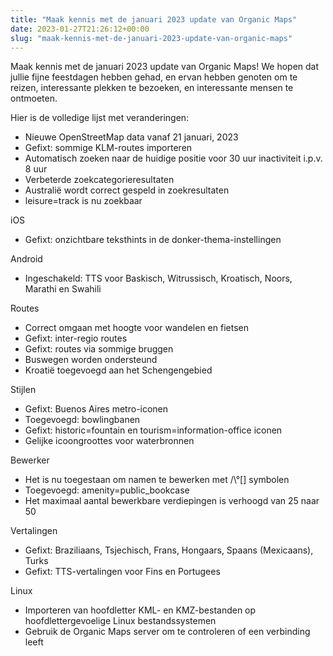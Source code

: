 ```yaml
---
title: "Maak kennis met de januari 2023 update van Organic Maps"
date: 2023-01-27T21:26:12+00:00
slug: "maak-kennis-met-de-januari-2023-update-van-organic-maps"
---
```


Maak kennis met de januari 2023 update van Organic Maps! We hopen dat jullie fijne feestdagen hebben gehad, en ervan hebben genoten om te reizen, interessante plekken te bezoeken, en interessante mensen te ontmoeten.

Hier is de volledige lijst met veranderingen:

* Nieuwe OpenStreetMap data vanaf 21 januari, 2023
* Gefixt: sommige KLM-routes importeren
* Automatisch zoeken naar de huidige positie voor 30 uur inactiviteit i.p.v. 8 uur
* Verbeterde zoekcategorieresultaten
* Australië wordt correct gespeld in zoekresultaten
* leisure=track is nu zoekbaar

iOS
* Gefixt: onzichtbare teksthints in de donker-thema-instellingen

Android
* Ingeschakeld: TTS voor Baskisch, Witrussisch, Kroatisch, Noors, Marathi en Swahili

Routes
* Correct omgaan met hoogte voor wandelen en fietsen
* Gefixt: inter-regio routes
* Gefixt: routes via sommige bruggen
* Buswegen worden ondersteund
* Kroatië toegevoegd aan het Schengengebied

Stijlen
* Gefixt: Buenos Aires metro-iconen
* Toegevoegd: bowlingbanen
* Gefixt: historic=fountain en tourism=information-office iconen
* Gelijke icoongroottes voor waterbronnen

Bewerker
* Het is nu toegestaan om namen te bewerken met /\°[] symbolen
* Toegevoegd: amenity=public_bookcase
* Het maximaal aantal bewerkbare verdiepingen is verhoogd van 25 naar 50

Vertalingen
* Gefixt: Braziliaans, Tsjechisch, Frans, Hongaars, Spaans (Mexicaans), Turks
* Gefixt: TTS-vertalingen voor Fins en Portugees

Linux
* Importeren van hoofdletter KML- en KMZ-bestanden op hoofdlettergevoelige Linux bestandssystemen
* Gebruik de Organic Maps server om te controleren of een verbinding leeft
